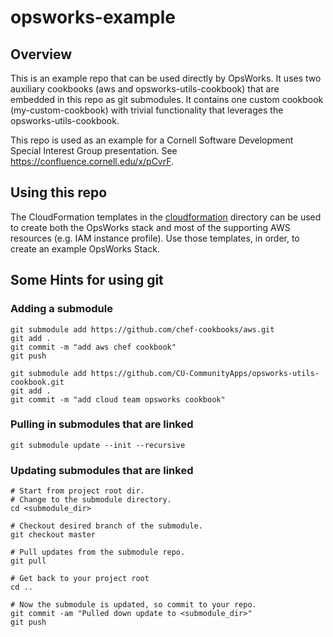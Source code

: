 # opsworks-example

## Overview

This is an example repo that can be used directly by OpsWorks. It uses two auxiliary cookbooks (aws and opsworks-utils-cookbook) that are embedded in this repo as git submodules. It contains one custom cookbook (my-custom-cookbook) with trivial functionality that leverages the opsworks-utils-cookbook.

This repo is used as an example for a Cornell Software Development Special Interest Group presentation. See https://confluence.cornell.edu/x/pCvrF.

## Using this repo

The CloudFormation templates in the [cloudformation](cloudformation/) directory can be used to create both the OpsWorks stack and most of the supporting AWS resources (e.g. IAM instance profile). Use those templates, in order, to create an example OpsWorks Stack.

## Some Hints for using git

### Adding a submodule

````
git submodule add https://github.com/chef-cookbooks/aws.git
git add .
git commit -m "add aws chef cookbook"
git push
````

````
git submodule add https://github.com/CU-CommunityApps/opsworks-utils-cookbook.git
git add .
git commit -m "add cloud team opsworks cookbook"
````

### Pulling in submodules that are linked
````
git submodule update --init --recursive
````

### Updating submodules that are linked

````
# Start from project root dir.
# Change to the submodule directory.
cd <submodule_dir>

# Checkout desired branch of the submodule.
git checkout master

# Pull updates from the submodule repo.
git pull

# Get back to your project root
cd ..

# Now the submodule is updated, so commit to your repo.
git commit -am "Pulled down update to <submodule_dir>"
git push
````
